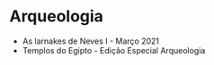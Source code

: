 # Arqueologia

* As larnakes de Neves I - Março 2021
* Templos do Egipto - Edição Especial Arqueologia